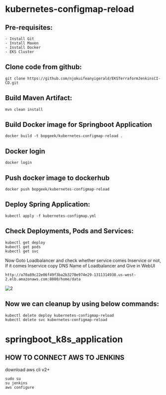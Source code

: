 # kubernetes-configmap-reload

Pre-requisites:
--------
    - Install Git
    - Install Maven
    - Install Docker
    - EKS Cluster
    
Clone code from github:
-------
    git clone https://github.com/njokuifeanyigerald/EKSTerraformJenkinsCI-CD.git
    
Build Maven Artifact:
-------
    mvn clean install
 
Build Docker image for Springboot Application
--------------
    docker build -t bopgeek/kubernetes-configmap-reload .
  
Docker login
-------------
    docker login
    
Push docker image to dockerhub
-----------
    docker push bopgeek/kubernetes-configmap-reload
    
Deploy Spring Application:
--------
    kubectl apply -f kubernetes-configmap.yml
    
Check Deployments, Pods and Services:
-------

    kubectl get deploy
    kubectl get pods
    kubectl get svc
    
Now Goto Loadbalancer and check whether service comes Inservice or not, If it comes Inservice copy DNS Name of Loadbalancer and Give in WebUI

    http://a70a89c22e06f49f3ba2b3270e974e29-1311314938.us-west-2.elb.amazonaws.com:8080/home/data
    
![2](https://user-images.githubusercontent.com/63221837/82123471-44f5f300-97b7-11ea-9d10-438cf9cc98a0.png)

Now we can cleanup by using below commands:
--------
    kubectl delete deploy kubernetes-configmap-reload
    kubectl delete svc kubernetes-configmap-reload
# springboot_k8s_application



## HOW TO CONNECT AWS TO JENKINS
download aws cli v2+
```
sudo su
su jenkins
aws configure
```
